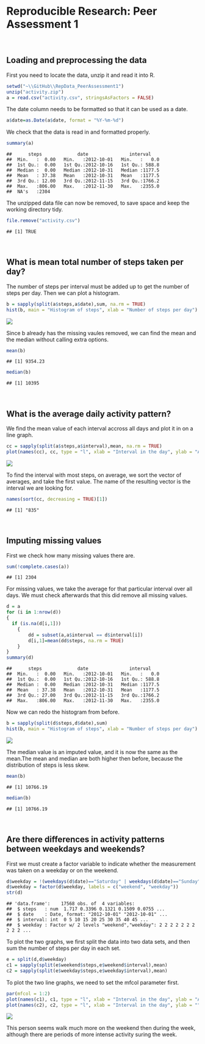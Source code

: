 # Reproducible Research: Peer Assessment 1

<br>

## Loading and preprocessing the data

First you need to locate the data, unzip it and read it into R.

```r
setwd("~\\GitHub\\RepData_PeerAssessment1")
unzip("activity.zip")
a = read.csv("activity.csv", stringsAsFactors = FALSE)
```
The date column needs to be formatted so that it can be used as a date.

```r
a$date=as.Date(a$date, format = "%Y-%m-%d")
```
We check that the data is read in and formatted properly.

```r
summary(a)
```

```
##      steps             date               interval     
##  Min.   :  0.00   Min.   :2012-10-01   Min.   :   0.0  
##  1st Qu.:  0.00   1st Qu.:2012-10-16   1st Qu.: 588.8  
##  Median :  0.00   Median :2012-10-31   Median :1177.5  
##  Mean   : 37.38   Mean   :2012-10-31   Mean   :1177.5  
##  3rd Qu.: 12.00   3rd Qu.:2012-11-15   3rd Qu.:1766.2  
##  Max.   :806.00   Max.   :2012-11-30   Max.   :2355.0  
##  NA's   :2304
```
The unzipped data file can now be removed, to save space and keep the working directory tidy.

```r
file.remove("activity.csv")
```

```
## [1] TRUE
```

<br>

## What is mean total number of steps taken per day?

The number of steps per interval must be added up to get the number of steps per day. Then we can plot a histogram.

```r
b = sapply(split(a$steps,a$date),sum, na.rm = TRUE)
hist(b, main = "Histogram of steps", xlab = "Number of steps per day")
```

![](PA1_template_files/figure-html/unnamed-chunk-5-1.png) 

Since b already has the missing vaules removed, we can find the mean and the median without calling extra options.

```r
mean(b)
```

```
## [1] 9354.23
```

```r
median(b)
```

```
## [1] 10395
```

<br>


## What is the average daily activity pattern?

We find the mean value of each interval accross all days and plot it in on a line graph.

```r
cc = sapply(split(a$steps,a$interval),mean, na.rm = TRUE)
plot(names(cc), cc, type = "l", xlab = "Interval in the day", ylab = "Average steps per interval", main = "Daily step pattern")
```

![](PA1_template_files/figure-html/unnamed-chunk-7-1.png) 

To find the interval with most steps, on average, we sort the vector of averages, and take the first value. The name of the resulting vector is the interval we are looking for.

```r
names(sort(cc, decreasing = TRUE)[1])
```

```
## [1] "835"
```

<br>

## Imputing missing values

First we check how many missing values there are.


```r
sum(!complete.cases(a))
```

```
## [1] 2304
```

For missing values, we take the average for that particular interval over all days. We must check afterwards that this did remove all missing values.


```r
d = a
for (i in 1:nrow(d))
{
  if (is.na(d[i,1]))
	{
		dd = subset(a,a$interval == d$interval[i])
		d[i,1]=mean(dd$steps, na.rm = TRUE)
	}
}
summary(d)
```

```
##      steps             date               interval     
##  Min.   :  0.00   Min.   :2012-10-01   Min.   :   0.0  
##  1st Qu.:  0.00   1st Qu.:2012-10-16   1st Qu.: 588.8  
##  Median :  0.00   Median :2012-10-31   Median :1177.5  
##  Mean   : 37.38   Mean   :2012-10-31   Mean   :1177.5  
##  3rd Qu.: 27.00   3rd Qu.:2012-11-15   3rd Qu.:1766.2  
##  Max.   :806.00   Max.   :2012-11-30   Max.   :2355.0
```

Now we can redo the histogram from before.


```r
b = sapply(split(d$steps,d$date),sum)
hist(b, main = "Histogram of steps", xlab = "Number of steps per day")
```

![](PA1_template_files/figure-html/unnamed-chunk-11-1.png) 

The median value is an imputed value, and it is now the same as the mean.The mean and median are both higher then before, because the distribution of steps is less skew.


```r
mean(b)
```

```
## [1] 10766.19
```

```r
median(b)
```

```
## [1] 10766.19
```

<br>

## Are there differences in activity patterns between weekdays and weekends?

First we must create a factor variable to indicate whether the measurement was taken on a weekday or on the weekend.


```r
d$weekday = !(weekdays(d$date)=="Saturday" | weekdays(d$date)=="Sunday")
d$weekday = factor(d$weekday, labels = c("weekend", "weekday"))
str(d)
```

```
## 'data.frame':	17568 obs. of  4 variables:
##  $ steps   : num  1.717 0.3396 0.1321 0.1509 0.0755 ...
##  $ date    : Date, format: "2012-10-01" "2012-10-01" ...
##  $ interval: int  0 5 10 15 20 25 30 35 40 45 ...
##  $ weekday : Factor w/ 2 levels "weekend","weekday": 2 2 2 2 2 2 2 2 2 2 ...
```

To plot the two graphs, we first split the data into two data sets, and then sum the number of steps per day in each set.


```r
e = split(d,d$weekday)
c1 = sapply(split(e$weekend$steps,e$weekend$interval),mean)
c2 = sapply(split(e$weekday$steps,e$weekday$interval),mean)
```

To plot the two line graphs, we need to set the mfcol parameter first.


```r
par(mfcol = 1:2)
plot(names(c1), c1, type = "l", xlab = "Interval in the day", ylab = "Average steps per interval", ylim = c(0,max(c2)), main = "Weekend step pattern")
plot(names(c2), c2, type = "l", xlab = "Interval in the day", ylab = "", main = "Weekday step pattern")
```

![](PA1_template_files/figure-html/unnamed-chunk-15-1.png) 

This person seems walk much more on the weekend then during the week, although there are periods of more intense activity suring the week.
